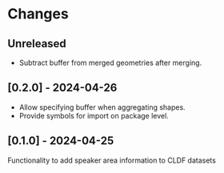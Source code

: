 # Changes

## Unreleased

- Subtract buffer from merged geometries after merging.


## [0.2.0] - 2024-04-26

- Allow specifying buffer when aggregating shapes.
- Provide symbols for import on package level.


## [0.1.0] - 2024-04-25

Functionality to add speaker area information to CLDF datasets
